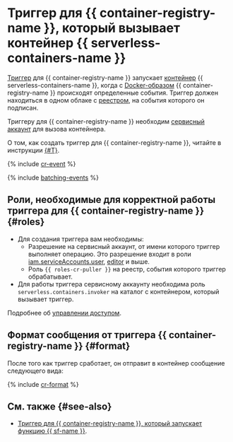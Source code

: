# Триггер для {{ container-registry-name }}, который вызывает контейнер {{ serverless-containers-name }}

[Триггер](../trigger/) для {{ container-registry-name }} запускает [контейнер](../container.md) {{ serverless-containers-name }}, когда с [Docker-образом](../../../container-registry/concepts/docker-image.md) {{ container-registry-name }} происходят определенные события. Триггер должен находиться в одном облаке с [реестром](../../../container-registry/concepts/registry.md), на события которого он подписан.

Триггеру для {{ container-registry-name }} необходим [сервисный аккаунт](../../../iam/concepts/users/service-accounts.md) для вызова контейнера.

О том, как создать триггер для {{ container-registry-name }}, читайте в инструкции [{#T}](../../operations/cr-trigger-create.md).

{% include [cr-event](../../../_includes/functions/cr-event.md) %}

{% include [batching-events](../../../_includes/serverless-containers/batching-events.md) %}

## Роли, необходимые для корректной работы триггера для {{ container-registry-name }} {#roles}

* Для создания триггера вам необходимы:
    * Разрешение на сервисный аккаунт, от имени которого триггер выполняет операцию. Это разрешение входит в роли [iam.serviceAccounts.user](../../../iam/concepts/access-control/roles.md#sa-user), [editor](../../../iam/concepts/access-control/roles.md#editor) и выше.
    * Роль `{{ roles-cr-puller }}` на реестр, события которого триггер обрабатывает.
* Для работы триггера сервисному аккаунту необходима роль `serverless.containers.invoker` на каталог с контейнером, который вызывает триггер.

Подробнее об [управлении доступом](../../security/index.md).

## Формат сообщения от триггера {{ container-registry-name }} {#format}

После того как триггер сработает, он отправит в контейнер сообщение следующего вида:

{% include [cr-format](../../../_includes/functions/cr-format.md) %}

## См. также {#see-also}

* [Триггер для {{ container-registry-name }}, который запускает функцию {{ sf-name }}](../../../functions/concepts/trigger/cr-trigger.md).